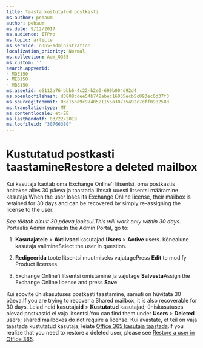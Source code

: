 ```yaml
---
title: Taasta kustutatud postkasti
ms.author: pebaum
author: pebaum
ms.date: 9/12/2017
ms.audience: ITPro
ms.topic: article
ms.service: o365-administration
localization_priority: Normal
ms.collection: Adm_O365
ms.custom: ''
search.appverid:
- MOE150
- MED150
- MBS150
ms.assetid: e6112a76-bbb6-4c22-b2e6-690b004d92d4
ms.openlocfilehash: d3808cdee54b748abec16035ecb5c093ec6d37f3
ms.sourcegitcommit: 03a156a9c9740521155a30775492c7dff0982588
ms.translationtype: MT
ms.contentlocale: et-EE
ms.lasthandoff: 03/22/2019
ms.locfileid: "30766380"
---
```

# <a name="restore-a-deleted-mailbox"></a><span data-ttu-id="8de37-102">Kustutatud postkasti taastamine</span><span class="sxs-lookup"><span data-stu-id="8de37-102">Restore a deleted mailbox</span></span>

<span data-ttu-id="8de37-103">Kui kasutaja kaotab oma Exchange Online'i litsentsi, oma postkastis hoitakse alles 30 päeva ja taastada lihtsalt uuesti litsentsi määramine kasutaja.</span><span class="sxs-lookup"><span data-stu-id="8de37-103">When the user loses its Exchange Online license, their mailbox is retained for 30 days and can be recovered by simply re-assigning the license to the user.</span></span>
  
 <span data-ttu-id="8de37-104">*See töötab ainult 30 päeva jooksul.*</span><span class="sxs-lookup"><span data-stu-id="8de37-104">*This will work only within 30 days.*</span></span>  <span data-ttu-id="8de37-105">Portaalis Admin minna:</span><span class="sxs-lookup"><span data-stu-id="8de37-105">In the Admin Portal, go to:</span></span> 
  
1. <span data-ttu-id="8de37-106">**Kasutajatele** \> **Aktiivsed** kasutajad.</span><span class="sxs-lookup"><span data-stu-id="8de37-106">**Users** \> **Active** users.</span></span> <span data-ttu-id="8de37-107">Kõnealune kasutaja valimine</span><span class="sxs-lookup"><span data-stu-id="8de37-107">Select the user in question.</span></span> 
    
2. <span data-ttu-id="8de37-108">**Redigeerida** toote litsentsi muutmiseks vajutage</span><span class="sxs-lookup"><span data-stu-id="8de37-108">Press **Edit** to modify Product licenses</span></span> 
    
3. <span data-ttu-id="8de37-109">Exchange Online'i litsentsi omistamine ja vajutage **Salvesta**</span><span class="sxs-lookup"><span data-stu-id="8de37-109">Assign the Exchange Online license and press **Save**</span></span>
    
<span data-ttu-id="8de37-110">Kui soovite ühiskasutuses postkasti taastamine, samuti on hüvitata 30 päeva.</span><span class="sxs-lookup"><span data-stu-id="8de37-110">If you are trying to recover a Shared mailbox, it is also recoverable for 30 days.</span></span> <span data-ttu-id="8de37-111">Leiad neid **kasutajaid** \> **Kustutatud** kasutajad; ühiskasutuses olevad postkastid ei vaja litsentsi.</span><span class="sxs-lookup"><span data-stu-id="8de37-111">You can find them under **Users** \> **Deleted** users; shared mailboxes do not require a license.</span></span> <span data-ttu-id="8de37-112">Kui avastate, et teil on vaja taastada kustutatud kasutaja, leiate [Office 365 kasutaja taastada](https://docs.microsoft.com/en-us/office365/admin/add-users/restore-user).</span><span class="sxs-lookup"><span data-stu-id="8de37-112">If you realize that you need to restore a deleted user, please see [Restore a user in Office 365](https://docs.microsoft.com/en-us/office365/admin/add-users/restore-user).</span></span>
  

